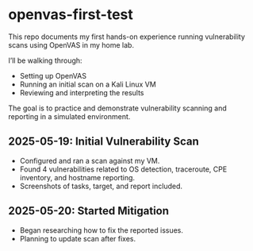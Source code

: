 # openvas-first-test

This repo documents my first hands-on experience running vulnerability scans using OpenVAS in my home lab.

I’ll be walking through:
- Setting up OpenVAS
- Running an initial scan on a Kali Linux VM
- Reviewing and interpreting the results

The goal is to practice and demonstrate vulnerability scanning and reporting in a simulated environment.

## 2025-05-19: Initial Vulnerability Scan

- Configured and ran a scan against my VM.  
- Found 4 vulnerabilities related to OS detection, traceroute, CPE inventory, and hostname reporting.  
- Screenshots of tasks, target, and report included.

## 2025-05-20: Started Mitigation

- Began researching how to fix the reported issues.  
- Planning to update scan after fixes.


